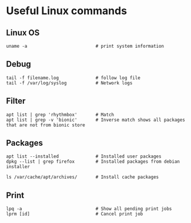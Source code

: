 # Useful Linux commands

## Linux OS

    uname -a                          # print system information

## Debug

    tail -f filename.log              # follow log file
    tail -f /var/log/syslog           # Network logs

## Filter
    apt list | grep 'rhythmbox'       # Match
    apt list | grep -v 'bionic'       # Inverse match shows all packages that are not from bionic store
    
## Packages

    apt list --installed              # Installed user packages
    dpkg --list | grep firefox        # Installed packages from debian installer
    
    ls /var/cache/apt/archives/       # Install cache packages
    
## Print

    lpq -a                            # Show all pending print jobs
    lprm [id]                         # Cancel print job
